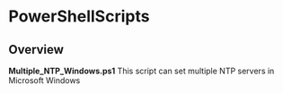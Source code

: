 # PowerShellScripts

## Overview

**Multiple_NTP_Windows.ps1**
This script can set multiple NTP servers in Microsoft Windows

